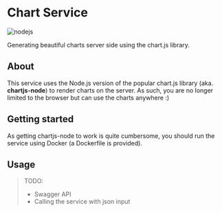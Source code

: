 # Chart Service

![nodejs](https://img.shields.io/badge/node--js-15-blue)

Generating beautiful charts server side using the chart.js library.

## About

This service uses the Node.js version of the popular chart.js library (aka. **chartjs-node**) to render charts on the server. As such, you are no longer limited to the browser but can use the charts anywhere :)

## Getting started

As getting chartjs-node to work is quite cumbersome, you should run the service using Docker (a Dockerfile is provided).  

## Usage



> TODO: 
> - Swagger API 
> - Calling the service with json input
